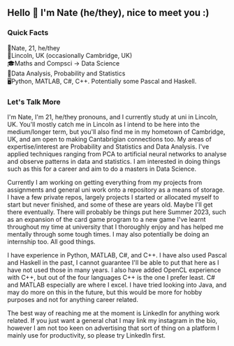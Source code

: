 ## Hello 👋 I'm Nate (he/they), nice to meet you :) 

<!--
**nflintstem/nflintstem** is a ✨ _special_ ✨ repository because its `README.md` (this file) appears on your GitHub profile.

Here are some ideas to get you started:-->

### Quick Facts
👨Nate, 21, he/they <br />
📍Lincoln, UK (occasionally Cambridge, UK) <br />
🎓Maths and Compsci -> Data Science <br />
🧠Data Analysis, Probability and Statistics <br />
🖥️Python, MATLAB, C#, C++. Potentially some Pascal and Haskell. <br />

### Let's Talk More
I'm Nate, I'm 21, he/they pronouns, and I currently study at uni in Lincoln, UK. You'll mostly catch me in Lincoln as I intend to be here into the medium/longer term, but you'll also find me in my hometown of Cambridge, UK, and am open to making Cantabrigian connections too. My areas of expertise/interest are Probability and Statistics and Data Analysis. I've applied techniques ranging from PCA to artificial neural networks to analyse and observe patterns in data and statistics. I am interested in doing things such as this for a career and aim to do a masters in Data Science.

Currently I am working on getting everything from my projects from assignments and general uni work onto a repository as a means of storage. I have a few private repos, largely projects I started or allocated myself to start but never finished, and some of these are years old. Maybe I'll get there eventually. There will probably be things put here Summer 2023, such as an expansion of the card game program to a new game I've learnt throughout my time at university that I thoroughly enjoy and has helped me mentally through some tough times. I may also potentially be doing an internship too. All good things.

I have experience in Python, MATLAB, C#, and C++. I have also used Pascal and Haskell in the past, I cannot guarantee I'll be able to put that here as I have not used those in many years. I also have added OpenCL experience with C++, but out of the four languages C++ is the one I prefer least. C# and MATLAB especially are where I excel. I have tried looking into Java, and may do more on this in the future, but this would be more for hobby purposes and not for anything career related.

The best way of reaching me at the moment is LinkedIn for anything work related. If you just want a general chat I may link my instagram in the bio, however I am not too keen on advertising that sort of thing on a platform I mainly use for productivity, so please try LinkedIn first.
